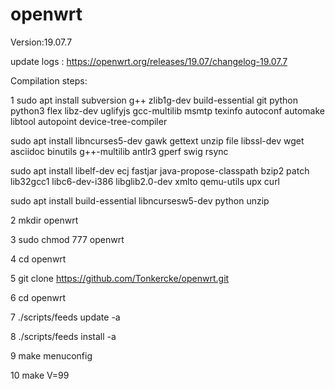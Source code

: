 openwrt
=
Version:19.07.7

update logs : https://openwrt.org/releases/19.07/changelog-19.07.7

Compilation steps:

1 sudo apt install subversion g++ zlib1g-dev build-essential git python python3 flex libz-dev uglifyjs gcc-multilib msmtp texinfo autoconf automake libtool autopoint device-tree-compiler

sudo apt install libncurses5-dev gawk gettext unzip file libssl-dev wget asciidoc binutils g++-multilib antlr3 gperf swig rsync

sudo apt install libelf-dev ecj fastjar java-propose-classpath bzip2 patch lib32gcc1 libc6-dev-i386 libglib2.0-dev xmlto qemu-utils upx curl

sudo apt install build-essential libncursesw5-dev python unzip

2 mkdir openwrt

3 sudo chmod 777 openwrt

4 cd openwrt

5 git clone https://github.com/Tonkercke/openwrt.git

6 cd openwrt

7 ./scripts/feeds update -a

8 ./scripts/feeds install -a

9 make menuconfig

10 make V=99
       
